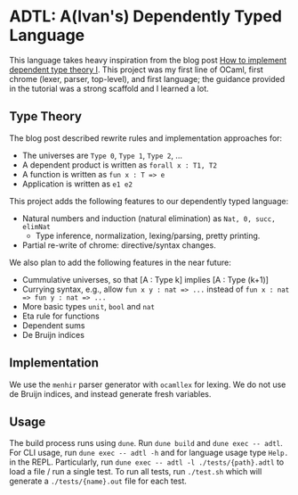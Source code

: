 # ADTL: A(lvan's) Dependently Typed Language
This language takes heavy inspiration from the blog post
[How to implement dependent type theory I](http://math.andrej.com/2012/11/08/how-to-implement-dependent-type-theory-i/). This project was my first line of OCaml, first chrome (lexer, parser, top-level), and first language; the guidance provided in the tutorial was a strong scaffold and I learned a lot. 

## Type Theory
The blog post described rewrite rules and implementation approaches for:
* The universes are `Type 0`, `Type 1`, `Type 2`, ...
* A dependent product is written as `forall x : T1, T2`
* A function is written as `fun x : T => e`
* Application is written as `e1 e2`

This project adds the following features to our dependently typed language:
* Natural numbers and induction (natural elimination) as `Nat, 0, succ, elimNat`
    * Type inference, normalization, lexing/parsing, pretty printing.
* Partial re-write of chrome: directive/syntax changes.

We also plan to add the following features in the near future:
* Cummulative universes, so that [A : Type k] implies [A : Type (k+1)]
* Currying syntax, e.g., allow `fun x y : nat => ...` instead of `fun x : nat => fun y : nat => ...`
* More basic types `unit`, `bool` and `nat`
* Eta rule for functions
* Dependent sums
* De Bruijn indices

## Implementation
We use the `menhir` parser generator with `ocamllex` for lexing. We do not use de Bruijn indices, and instead generate fresh variables. 

## Usage
The build process runs using `dune`. Run `dune build` and `dune exec -- adtl`. For CLI usage, run `dune exec -- adtl -h` and for language usage type `Help.` in the REPL. Particularly, run `dune exec -- adtl -l ./tests/{path}.adtl` to load a file / run a single test. To run all tests, run `./test.sh` which will generate a `./tests/{name}.out` file for each test.